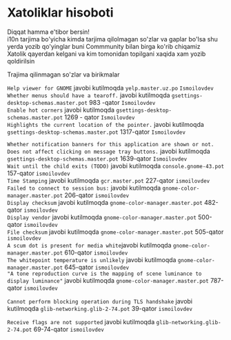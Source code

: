 # Xatoliklar hisoboti
Diqqat hamma e'tibor bersin! <br>
i10n tarjima bo'yicha kimda tarjima qilolmagan so'zlar va gaplar bo'lsa shu yerda yozib qo'yinglar buni Commmunity bilan birga ko'rib chiqamiz <br>
Xatolik qayerdan kelgani va kim tomonidan topilgani xaqida xam yozib qoldirilsin <br>

Trajima qilinmagan so'zlar va birikmalar

`Help viewer for GNOME`    javobi  kutilmoqda  `yelp.master.uz.po`  `Ismoilovdev` <br>
`Whether menus should have a tearoff.` javobi  kutilmoqda `gsettings-desktop-schemas.master.pot` 983 -qator `Ismoilovdev`<br>
`Enable hot corners` javobi  kutilmoqda `gsettings-desktop-schemas.master.pot` 1269 - qator `Ismoilovdev` <br>
`Highlights the current location of the pointer.` javobi  kutilmoqda `gsettings-desktop-schemas.master.pot` 1317-qator `Ismoilovdev`<br>

`Whether notification banners for this application are shown or not. Does not affect clicking on message tray buttons.`  javobi  kutilmoqda `gsettings-desktop-schemas.master.pot` 1639-qator `Ismoilovdev`<br>
`Wait until the child exits (TODO)` javobi  kutilmoqda `console.gnome-43.pot` 157-qator `ismoilovdev` <br>
`Time Stamping` javobi kutilmoqda `gcr.master.pot` 227-qator `ismoilovdev`<br>
`Failed to connect to session bus:` javobi kutilmoqda `gnome-color-manager.master.pot` 206-qator `ismoilovdev` <br>
`Display checksum` javobi kutilmoqda `gnome-color-manager.master.pot` 482-qator `ismoilovdev` <br>
`Display vendor` javobi kutilmoqda `gnome-color-manager.master.pot` 500-qator `ismoilovdev` <br>
`File checksum` javobi kutilmoqda `gnome-color-manager.master.pot` 505-qator `ismoilovdev` <br>
`A scum dot is present for media white`javobi kutilmoqda `gnome-color-manager.master.pot` 610-qator `ismoilovdev` <br>
`The whitepoint temperature is unlikely` javobi kutilmoqda `gnome-color-manager.master.pot` 645-qator `ismoilovdev` <br>
`"A tone reproduction curve is the mapping of scene luminance to display luminance"` javobi kutilmoqda `gnome-color-manager.master.pot` 787-qator `ismoilovdev` <br>

`Cannot perform blocking operation during TLS handshake` javobi kutilmoqda `glib-networking.glib-2-74.pot` 39-qator `ismoilovdev` <br>

`Receive flags are not supported` javobi kutilmoqda `glib-networking.glib-2-74.pot` 69-74-qator `ismoilovdev` <br>